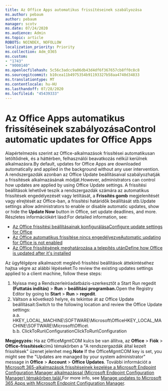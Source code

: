 ```yaml
---
title: Az Office Apps automatikus frissítéseinek szabályozása
ms.author: pebaum
author: pebaum
manager: scotv
ms.date: 07/24/2020
ms.audience: Admin
ms.topic: article
ROBOTS: NOINDEX, NOFOLLOW
localization_priority: Priority
ms.collection: Adm_O365
ms.custom:
- "1743"
- "9000140"
ms.openlocfilehash: 5c56c3adcc9a06db43d4df6f367657cb8ff0c8c8
ms.sourcegitcommit: b10cea11b4975354b91193327b58aa4740d34833
ms.translationtype: MT
ms.contentlocale: hu-HU
ms.lasthandoff: 07/28/2020
ms.locfileid: "45439333"
---
```

# <a name="control-automatic-updates-for-office-apps"></a><span data-ttu-id="5e50c-102">Az Office Apps automatikus frissítéseinek szabályozása</span><span class="sxs-lookup"><span data-stu-id="5e50c-102">Control automatic updates for Office Apps</span></span>

<span data-ttu-id="5e50c-103">Alapértelmezés szerint az Office-alkalmazások frissítései automatikusan letöltődnek, és a háttérben, felhasználói beavatkozás nélkül kerülnek alkalmazásra.</span><span class="sxs-lookup"><span data-stu-id="5e50c-103">By default, updates for Office Apps are downloaded automatically and applied in the background without any user intervention.</span></span> <span data-ttu-id="5e50c-104">A rendszergazdák azonban az Office Update beállításaival szabályozhatják a frissítések alkalmazásának módját.</span><span class="sxs-lookup"><span data-stu-id="5e50c-104">However, administrators can control how updates are applied by using Office Update settings.</span></span> <span data-ttu-id="5e50c-105">A frissítési beállítások lehetővé teszik a rendszergazdák számára az automatikus frissítések engedélyezését vagy letiltását, a **Frissítés gomb** megjelenítését vagy elrejtését az Office-ban, a frissítési határidők beállítását stb.</span><span class="sxs-lookup"><span data-stu-id="5e50c-105">Update settings allow administrators to enable or disable automatic updates, show or hide the **Update Now** button in Office, set update deadlines, and more.</span></span> <span data-ttu-id="5e50c-106">Részletes információkért lásd:</span><span class="sxs-lookup"><span data-stu-id="5e50c-106">For detailed information, see:</span></span>

- [<span data-ttu-id="5e50c-107">Az Office frissítési beállításainak konfigurálása</span><span class="sxs-lookup"><span data-stu-id="5e50c-107">Configure update settings for Office</span></span>](https://docs.microsoft.com/deployoffice/configure-update-settings-for-office-365-proplus)  
- [<span data-ttu-id="5e50c-108">Az Office automatikus frissítése nincs engedélyezve</span><span class="sxs-lookup"><span data-stu-id="5e50c-108">Automatic updating for Office is not enabled</span></span>](https://support.microsoft.com/help/2753538/automatic-updating-for-office-2013-and-office-2016-click-to-run-is-not)  
- [<span data-ttu-id="5e50c-109">Az Office frissítésének meghatározása a telepítés után</span><span class="sxs-lookup"><span data-stu-id="5e50c-109">Define how Office is updated after it's installed</span></span>](https://docs.microsoft.com/deployoffice/configuration-options-for-the-office-2016-deployment-tool#updates-element)

<span data-ttu-id="5e50c-110">Az ügyfélgépre alkalmazott meglévő frissítési beállítások áttekintéséhez hajtsa végre az alábbi lépéseket:</span><span class="sxs-lookup"><span data-stu-id="5e50c-110">To review the existing updates settings applied to a client machine, follow these steps:</span></span>

1. <span data-ttu-id="5e50c-111">Nyissa meg a Rendszerleíróadatbázis-szerkesztőt a Start Run regedit **(Futtatás indítás)**  >  **Run**  >  **beállítási programban.**</span><span class="sxs-lookup"><span data-stu-id="5e50c-111">Open the Registry Editor by going to **Start** > **Run** > **regedit**.</span></span>
2. <span data-ttu-id="5e50c-112">Váltson a következő helyre, és tekintse át az Office Update beállításait:</span><span class="sxs-lookup"><span data-stu-id="5e50c-112">Switch to the following location and review the Office Update settings:</span></span>  
    <span data-ttu-id="5e50c-113">a.</span><span class="sxs-lookup"><span data-stu-id="5e50c-113">a.</span></span> <span data-ttu-id="5e50c-114">HKEY_LOCAL_MACHINE\SOFTWARE\Microsoft\Office</span><span class="sxs-lookup"><span data-stu-id="5e50c-114">HKEY_LOCAL_MACHINE\SOFTWARE\Microsoft\Office</span></span>\  
    <span data-ttu-id="5e50c-115">b.</span><span class="sxs-lookup"><span data-stu-id="5e50c-115">b.</span></span> <span data-ttu-id="5e50c-116">ClickToRun\Configuration</span><span class="sxs-lookup"><span data-stu-id="5e50c-116">ClickToRun\Configuration</span></span>

<span data-ttu-id="5e50c-117">**Megjegyzés:**  Ha az OfficeMgmtCOM kulcs be van állítva, az **Office**  >  **Fiók**  >  **Office-frissítések**című témakörben a "A rendszergazdák által kezelt frissítések" üzenet jelenhet meg.</span><span class="sxs-lookup"><span data-stu-id="5e50c-117">**Note**  If the OfficeMgmtCOM key is set, you might see the "Updates are managed by your system administrator" message in **Office** > **Account** > **Office Updates**.</span></span> <span data-ttu-id="5e50c-118">További információt a [Microsoft 365-alkalmazások frissítéseinek kezelése a Microsoft Endpoint Configuration Manager alkalmazással (Microsoft Endpoint Configuration Manager) témakörben talál.](https://docs.microsoft.com/deployoffice/manage-updates-to-office-365-proplus-with-system-center-configuration-manager#method-1-use-office-deployment-tool-to-enable-office-365-clients-to-receive-updates-from-configuration-manager)</span><span class="sxs-lookup"><span data-stu-id="5e50c-118">For more info, see [Manage updates to Microsoft 365 Apps with Microsoft Endpoint Configuration Manager](https://docs.microsoft.com/deployoffice/manage-updates-to-office-365-proplus-with-system-center-configuration-manager#method-1-use-office-deployment-tool-to-enable-office-365-clients-to-receive-updates-from-configuration-manager).</span></span>  
